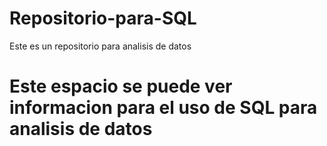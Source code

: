 # Repositorio-para-SQL
Este es un repositorio para analisis de datos

# Este espacio se puede ver informacion para el uso de SQL para analisis de datos



